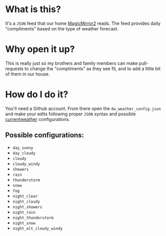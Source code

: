 # What is this?

It's a `JSON` feed that our home [MagicMirror2](https://magicmirror.builders/) reads. The feed provides daily "compliments" based on the type of weather forecast.

# Why open it up?

This is really just so my brothers and family members can make pull-requests to change the "compliments" as they see fit, and to add a little bit of them in our house.

# How do I do it?

You'll need a Github account. From there open the `dw_weather_config.json` and make your edits following proper `JSON` syntax and possible [currentweather](https://github.com/MichMich/MagicMirror/tree/master/modules/default/compliments) configurations.

## Possible configurations:
* <code>day_sunny</code>
* <code>day_cloudy</code>
* <code>cloudy</code>
* <code>cloudy_windy</code>
* <code>showers</code>
* <code>rain</code>
* <code>thunderstorm</code>
* <code>snow</code>
* <code>fog</code>
* <code>night_clear</code>
* <code>night_cloudy</code>
* <code>night_showers</code>
* <code>night_rain</code>
* <code>night_thunderstorm</code>
* <code>night_snow</code>
* <code>night_alt_cloudy_windy</code>
